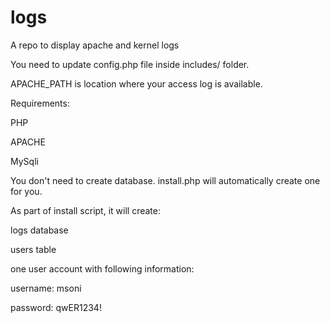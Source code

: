 # logs
A repo to display apache and kernel logs

You need to update config.php file inside includes/ folder.

APACHE_PATH is location where your access log is available.

Requirements:

PHP

APACHE

MySqli

You don't need to create database. install.php will automatically create one for you.

As part of install script, it will create:

logs database

users table

one user account with following information:

username: msoni

password: qwER1234!




